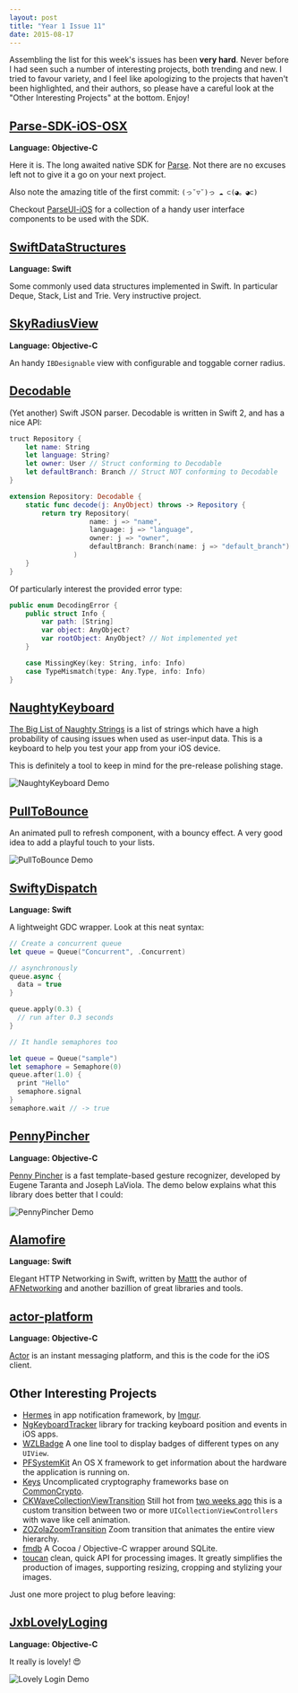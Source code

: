 ```yaml
---
layout: post
title: "Year 1 Issue 11"
date: 2015-08-17
---
```


Assembling the list for this week's issues has been **very hard**. Never before I had seen such a number of interesting projects, both trending and new. I tried to favour variety, and I feel like apologizing to the projects that haven't been highlighted, and their authors, so please have a careful look at the "Other Interesting Projects" at the bottom. Enjoy!

## [Parse-SDK-iOS-OSX](https://github.com/ParsePlatform/Parse-SDK-iOS-OSX)

**Language: Objective-C**

Here it is. The long awaited native SDK for [Parse](https://www.parse.com/products/ios). Not there are no excuses left not to give it a go on your next project.

Also note the amazing title of the first commit: `(っ˘▽˘)っ ☁️ ⊂(◕。◕⊂)`

Checkout [ParseUI-iOS](https://github.com/ParsePlatform/ParseUI-iOS) for a collection of a handy user interface components to be used with the SDK.

## [SwiftDataStructures](https://github.com/oisdk/SwiftDataStructures)

**Language: Swift**

Some commonly used data structures implemented in Swift. In particular Deque, Stack, List and Trie. Very instructive project.

## [SkyRadiusView](https://github.com/skytoup/SkyRadiusView)

**Language: Objective-C**

An handy `IBDesignable` view with configurable and toggable corner radius.

## [Decodable](https://github.com/Anviking/Decodable)

(Yet another) Swift JSON parser. Decodable is written in Swift 2, and has a nice API:

```swift
truct Repository {
    let name: String
    let language: String?
    let owner: User // Struct conforming to Decodable
    let defaultBranch: Branch // Struct NOT conforming to Decodable
}

extension Repository: Decodable {
    static func decode(j: AnyObject) throws -> Repository {
        return try Repository(
                    name: j => "name",
                    language: j => "language",
                    owner: j => "owner",
                    defaultBranch: Branch(name: j => "default_branch")
                )
    }
}
```

Of particularly interest the provided error type:

```swift
public enum DecodingError {
    public struct Info {
        var path: [String]
        var object: AnyObject?
        var rootObject: AnyObject? // Not implemented yet
    }

    case MissingKey(key: String, info: Info)
    case TypeMismatch(type: Any.Type, info: Info)
}
```

## [NaughtyKeyboard](https://github.com/Palleas/NaughtyKeyboard)

[The Big List of Naughty Strings](https://github.com/minimaxir/big-list-of-naughty-strings) is a list of strings which have a high probability of causing issues when used as user-input data. This is a keyboard to help you test your app from your iOS device.

This is definitely a tool to keep in mind for the pre-release polishing stage.

![NaughtyKeyboard Demo](https://raw.githubusercontent.com/Palleas/NaughtyKeyboard/master/Images/twitter-keyboard.gif)

## [PullToBounce](https://github.com/entotsu/PullToBounce)

An animated pull to refresh component, with a bouncy effect. A very good idea to add a playful touch to your lists.

![PullToBounce Demo](https://raw.githubusercontent.com/entotsu/PullToBounce/master/demo.gif)

## [SwiftyDispatch](https://github.com/siuying/SwiftyDispatch)

**Language: Swift**

A lightweight GDC wrapper. Look at this neat syntax:

```swift
// Create a concurrent queue
let queue = Queue("Concurrent", .Concurrent)

// asynchronously
queue.async {
  data = true
}

queue.apply(0.3) {
  // run after 0.3 seconds
}

// It handle semaphores too

let queue = Queue("sample")
let semaphore = Semaphore(0)
queue.after(1.0) {
  print "Hello"
  semaphore.signal
}
semaphore.wait // -> true
```

## [PennyPincher](https://github.com/fe9lix/PennyPincher)

**Language: Objective-C**

[Penny Pincher](http://dl.acm.org/citation.cfm?id=2788925&dl=ACM&coll=DL&CFID=537151430&CFTOKEN=33011017) is a fast template-based gesture recognizer, developed by Eugene Taranta and Joseph LaViola. The demo below explains what this library does better that I could:

![PennyPincher Demo](https://raw.githubusercontent.com/fe9lix/PennyPincher/gh-pages/images/pennypincher.gif)

## [Alamofire](https://github.com/Alamofire/Alamofire)

**Language: Swift**

Elegant HTTP Networking in Swift, written by [Mattt](https://twitter.com/mattt) the author of [AFNetworking]() and another bazillion of great libraries and tools.

## [actor-platform](https://github.com/actorapp/actor-platform)

**Language: Objective-C**

[Actor](https://actor.im/) is an instant messaging platform, and this is the code for the iOS client.

## Other Interesting Projects

* [Hermes](https://github.com/Imgur/Hermes) in app notification framework, by [Imgur](https://imgur.com).
* [NgKeyboardTracker](https://github.com/meiwin/NgKeyboardTracker) library for tracking keyboard position and events in iOS apps.
* [WZLBadge](https://github.com/weng1250/WZLBadge) A one line tool to display badges of different types on any `UIView`.
* [PFSystemKit](https://github.com/perfaram/PFSystemKit) An OS X framework to get information about the hardware the application is running on.
* [Keys](https://github.com/remaerd/Keys) Uncomplicated cryptography frameworks base on [CommonCrypto](https://developer.apple.com/library/mac/documentation/Security/Conceptual/cryptoservices/GeneralPurposeCrypto/GeneralPurposeCrypto.html).
* [CKWaveCollectionViewTransition](https://github.com/CezaryKopacz/CKWaveCollectionViewTransition) Still hot from [two weeks ago](http://theiostimes.com/year-01-issue-09.html) this is a custom transition between two or more `UICollectionViewControllers` with wave like cell animation.
* [ZOZolaZoomTransition](https://github.com/NewAmsterdamLabs/ZOZolaZoomTransition) Zoom transition that animates the entire view hierarchy.
* [fmdb](https://github.com/ccgus/fmdb) A Cocoa / Objective-C wrapper around SQLite.
* [toucan](https://github.com/gavinbunney/Toucan) clean, quick API for processing images. It greatly simplifies the production of images, supporting resizing, cropping and stylizing your images.

Just one more project to plug before leaving:

## [JxbLovelyLoging](https://github.com/JxbSir/JxbLovelyLogin)

**Language: Objective-C**

It really is lovely! 😍

![Lovely Login Demo](https://raw.githubusercontent.com/JxbSir/JxbLovelyLogin/master/screenshot.gif)

